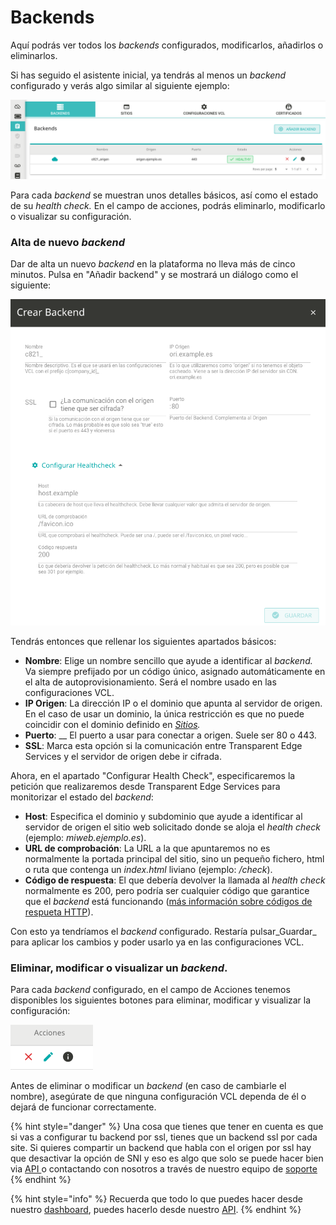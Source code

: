 # Backends

Aquí podrás ver todos los _backends_ configurados, modificarlos, añadirlos o eliminarlos.

Si has seguido el asistente inicial, ya tendrás al menos un _backend_ configurado y verás algo similar al siguiente ejemplo:

![](<../../../.gitbook/assets/image (63).png>)

Para cada _backend_ se muestran unos detalles básicos, así como el estado de su _health check._ En el campo de acciones, podrás eliminarlo, modificarlo o visualizar su configuración.

### Alta de nuevo _backend_

Dar de alta un nuevo _backend_ en la plataforma no lleva más de cinco minutos. Pulsa en "Añadir backend" y se mostrará un diálogo como el siguiente:

![](<../../../.gitbook/assets/image (58).png>)

Tendrás entonces que rellenar los siguientes apartados básicos:

* **Nombre**: Elige un nombre sencillo que ayude a identificar al _backend._ Va siempre prefijado por un código único, asignado automáticamente en el alta de autoprovisionamiento. Será el nombre usado en las configuraciones VCL.
* **IP Origen**: La dirección IP o el dominio que apunta al servidor de origen. En el caso de usar un dominio, la única restricción es que no puede coincidir con el dominio definido en [_Sitios_](https://docs.transparentcdn.com/getting-started/dashboard/autoprovisionamiento/sitios-o-dominios)_._
* **Puerto**: __ El puerto a usar para conectar a origen. Suele ser 80 o 443.
* **SSL**: Marca esta opción si la comunicación entre Transparent Edge Services y el servidor de origen debe ir cifrada.

Ahora, en el apartado "Configurar Health Check", especificaremos la petición que realizaremos desde Transparent Edge Services para monitorizar el estado del _backend_:

* **Host**: Especifica el dominio y subdominio que ayude a identificar al servidor de origen el sitio web solicitado donde se aloja el _health check_ (ejemplo: _miweb.ejemplo.es_).
* **URL de comprobación**: La URL a la que apuntaremos no es normalmente la portada principal del sitio, sino un pequeño fichero, html o ruta que contenga un _index.html_  liviano (ejemplo: _/check_).
* **Código de respuesta**: El que debería devolver la llamada al _health check_ normalmente es 200, pero podría ser cualquier código que garantice que el _backend_ está funcionando ([más información sobre códigos de respueta HTTP](https://developer.mozilla.org/es/docs/Web/HTTP/Status)).

Con esto ya tendríamos el _backend_ configurado. Restaría pulsar_Guardar_ para aplicar los cambios y poder usarlo ya en las configuraciones VCL.

### Eliminar, modificar o visualizar un _backend_.

Para cada _backend_ configurado, en el campo de Acciones tenemos disponibles los siguientes botones para eliminar, modificar y visualizar la configuración:

![](<../../../.gitbook/assets/image (4).png>)

Antes de eliminar o modificar un _backend_ (en caso de cambiarle el nombre), asegúrate de que ninguna configuración VCL dependa de él o dejará de funcionar correctamente.

{% hint style="danger" %}
Una cosa que tienes que tener en cuenta es que si vas a configurar tu backend por ssl, tienes que un backend ssl por cada site. Si quieres compartir un backend que habla con el origen por ssl hay que desactivar la opción de SNI y eso es algo que solo se puede hacer bien via [API ](../../faq/glosario/api.md)o contactando con nosotros a través de nuestro equipo de [soporte](mailto:support@transparentcdn.com)
{% endhint %}

{% hint style="info" %}
Recuerda que todo lo que puedes hacer desde nuestro [dashboard](https://dashboard.transparetncdn.com), puedes hacerlo desde nuestro [API](../../faq/glosario/api.md).
{% endhint %}
